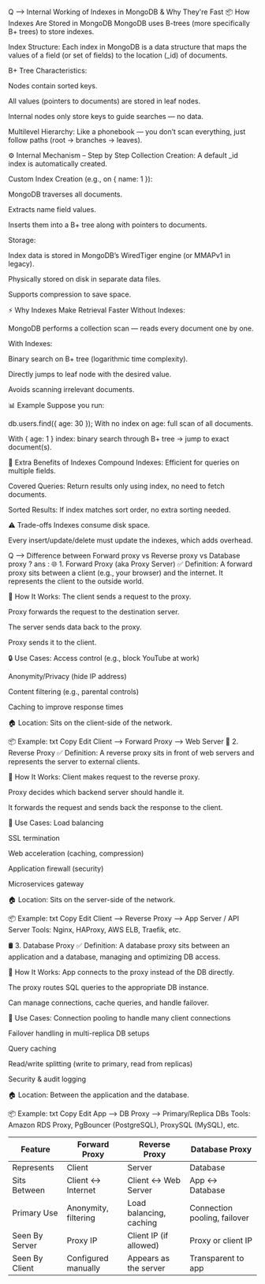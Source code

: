 
Q --> Internal Working of Indexes in MongoDB & Why They're Fast
📦 How Indexes Are Stored in MongoDB
MongoDB uses B-trees (more specifically B+ trees) to store indexes.

Index Structure:
Each index in MongoDB is a data structure that maps the values of a field (or set of fields) to the location (_id) of documents.

B+ Tree Characteristics:

Nodes contain sorted keys.

All values (pointers to documents) are stored in leaf nodes.

Internal nodes only store keys to guide searches — no data.

Multilevel Hierarchy:
Like a phonebook — you don’t scan everything, just follow paths (root → branches → leaves).

⚙️ Internal Mechanism – Step by Step
Collection Creation:
A default _id index is automatically created.

Custom Index Creation (e.g., on { name: 1 }):

MongoDB traverses all documents.

Extracts name field values.

Inserts them into a B+ tree along with pointers to documents.

Storage:

Index data is stored in MongoDB’s WiredTiger engine (or MMAPv1 in legacy).

Physically stored on disk in separate data files.

Supports compression to save space.

⚡ Why Indexes Make Retrieval Faster
Without Indexes:

MongoDB performs a collection scan — reads every document one by one.

With Indexes:

Binary search on B+ tree (logarithmic time complexity).

Directly jumps to leaf node with the desired value.

Avoids scanning irrelevant documents.

📊 Example
Suppose you run:

db.users.find({ age: 30 });
With no index on age: full scan of all documents.

With { age: 1 } index: binary search through B+ tree → jump to exact document(s).

🧠 Extra Benefits of Indexes
Compound Indexes: Efficient for queries on multiple fields.

Covered Queries: Return results only using index, no need to fetch documents.

Sorted Results: If index matches sort order, no extra sorting needed.

⚠️ Trade-offs
Indexes consume disk space.

Every insert/update/delete must update the indexes, which adds overhead.



Q --> Difference between Forward proxy vs Reverse proxy vs Database proxy ?
ans : 🌐 1. Forward Proxy (aka Proxy Server)
✅ Definition:
A forward proxy sits between a client (e.g., your browser) and the internet. It represents the client to the outside world.

🔧 How It Works:
The client sends a request to the proxy.

Proxy forwards the request to the destination server.

The server sends data back to the proxy.

Proxy sends it to the client.

🔒 Use Cases:
Access control (e.g., block YouTube at work)

Anonymity/Privacy (hide IP address)

Content filtering (e.g., parental controls)

Caching to improve response times

🏠 Location:
Sits on the client-side of the network.

📦 Example:
txt
Copy
Edit
Client --> Forward Proxy --> Web Server
🔁 2. Reverse Proxy
✅ Definition:
A reverse proxy sits in front of web servers and represents the server to external clients.

🔧 How It Works:
Client makes request to the reverse proxy.

Proxy decides which backend server should handle it.

It forwards the request and sends back the response to the client.

🎯 Use Cases:
Load balancing

SSL termination

Web acceleration (caching, compression)

Application firewall (security)

Microservices gateway

🏠 Location:
Sits on the server-side of the network.

📦 Example:
txt
Copy
Edit
Client --> Reverse Proxy --> App Server / API Server
Tools: Nginx, HAProxy, AWS ELB, Traefik, etc.

🛢️ 3. Database Proxy
✅ Definition:
A database proxy sits between an application and a database, managing and optimizing DB access.

🔧 How It Works:
App connects to the proxy instead of the DB directly.

The proxy routes SQL queries to the appropriate DB instance.

Can manage connections, cache queries, and handle failover.

🎯 Use Cases:
Connection pooling to handle many client connections

Failover handling in multi-replica DB setups

Query caching

Read/write splitting (write to primary, read from replicas)

Security & audit logging

🏠 Location:
Between the application and the database.

📦 Example:
txt
Copy
Edit
App --> DB Proxy --> Primary/Replica DBs
Tools: Amazon RDS Proxy, PgBouncer (PostgreSQL), ProxySQL (MySQL), etc.


| Feature        | Forward Proxy        | Reverse Proxy           | Database Proxy               |
| -------------- | -------------------- | ----------------------- | ---------------------------- |
| Represents     | Client               | Server                  | Database                     |
| Sits Between   | Client ↔ Internet    | Client ↔ Web Server     | App ↔ Database               |
| Primary Use    | Anonymity, filtering | Load balancing, caching | Connection pooling, failover |
| Seen By Server | Proxy IP             | Client IP (if allowed)  | Proxy or client IP           |
| Seen By Client | Configured manually  | Appears as the server   | Transparent to app           |


